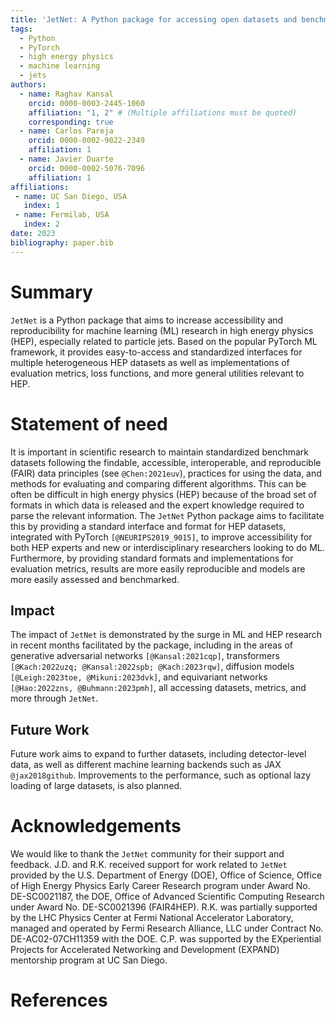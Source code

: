 ```yaml
---
title: 'JetNet: A Python package for accessing open datasets and benchmarking machine learning methods in high energy physics'
tags:
  - Python
  - PyTorch
  - high energy physics
  - machine learning
  - jets
authors:
  - name: Raghav Kansal
    orcid: 0000-0003-2445-1060
    affiliation: "1, 2" # (Multiple affiliations must be quoted)
    corresponding: true
  - name: Carlos Pareja
    orcid: 0000-0002-9022-2349
    affiliation: 1
  - name: Javier Duarte
    orcid: 0000-0002-5076-7096
    affiliation: 1
affiliations:
 - name: UC San Diego, USA
   index: 1
 - name: Fermilab, USA
   index: 2
date: 2023
bibliography: paper.bib
---
```


# Summary

`JetNet` is a Python package that aims to increase accessibility and reproducibility for machine learning (ML) research in high energy physics (HEP), especially related to particle jets. Based on the popular PyTorch ML framework, it provides easy-to-access and standardized interfaces for multiple heterogeneous HEP datasets as well as implementations of evaluation metrics, loss functions, and more general utilities relevant to HEP.



# Statement of need

It is important in scientific research to maintain standardized benchmark datasets following the findable, accessible, interoperable, and reproducible (FAIR) data principles (see `@Chen:2021euv`), practices for using the data, and methods for evaluating and comparing different algorithms. This can be often be difficult in high energy physics (HEP) because of the broad set of formats in which data is released and the expert knowledge required to parse the relevant information. The `JetNet` Python package aims to facilitate this by providing a standard interface and format for HEP datasets, integrated with PyTorch `[@NEURIPS2019_9015]`, to improve accessibility for both HEP experts and new or interdisciplinary researchers looking to do ML. Furthermore, by providing standard formats and implementations for evaluation metrics, results are more easily reproducible and models are more easily assessed and benchmarked.

## Impact

The impact of `JetNet` is demonstrated by the surge in ML and HEP research in recent months facilitated by the package, including in the areas of generative adversarial networks `[@Kansal:2021cqp]`, transformers `[@Kach:2022uzq; @Kansal:2022spb; @Kach:2023rqw]`, diffusion models `[@Leigh:2023toe, @Mikuni:2023dvk]`, and equivariant networks `[@Hao:2022zns, @Buhmann:2023pmh]`, all accessing datasets, metrics, and more through `JetNet`.

## Future Work

Future work aims to expand to further datasets, including detector-level data, as well as different machine learning backends such as JAX `@jax2018github`. Improvements to the performance, such as optional lazy loading of large datasets, is also planned.


# Acknowledgements

We would like to thank the `JetNet` community for their support and feedback. J.D. and R.K. received support for work related to `JetNet` provided by the U.S. Department of Energy (DOE), Office of Science, Office of High Energy Physics Early Career Research program under Award No. DE-SC0021187, the DOE, Office of Advanced Scientific Computing Research under Award No. DE-SC0021396 (FAIR4HEP). R.K. was partially supported by the LHC Physics Center at Fermi National Accelerator Laboratory, managed and operated by Fermi Research Alliance, LLC under Contract No. DE-AC02-07CH11359 with the DOE. C.P. was supported by the EXperiential Projects for Accelerated Networking and Development (EXPAND) mentorship program at UC San Diego.


# References
